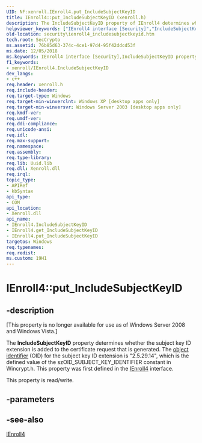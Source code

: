 ```yaml
---
UID: NF:xenroll.IEnroll4.put_IncludeSubjectKeyID
title: IEnroll4::put_IncludeSubjectKeyID (xenroll.h)
description: The IncludeSubjectKeyID property of IEnroll4 determines whether the subject key ID extension is added to the certificate request that is generated.helpviewer_keywords: ["IEnroll4 interface [Security]","IncludeSubjectKeyID property","IEnroll4.IncludeSubjectKeyID","IEnroll4.put_IncludeSubjectKeyID","IEnroll4::IncludeSubjectKeyID","IEnroll4::get_IncludeSubjectKeyID","IEnroll4::put_IncludeSubjectKeyID","IncludeSubjectKeyID property [Security]","IncludeSubjectKeyID property [Security]","IEnroll4 interface","put_IncludeSubjectKeyID","security.ienroll4_includesubjectkeyid","xenroll/IEnroll4::IncludeSubjectKeyID","xenroll/IEnroll4::get_IncludeSubjectKeyID","xenroll/IEnroll4::put_IncludeSubjectKeyID"]
old-location: security\ienroll4_includesubjectkeyid.htm
tech.root: SecCrypto
ms.assetid: 76b85d63-374c-4ce1-97d4-95f42ddcd53f
ms.date: 12/05/2018
ms.keywords: IEnroll4 interface [Security],IncludeSubjectKeyID property, IEnroll4.IncludeSubjectKeyID, IEnroll4.put_IncludeSubjectKeyID, IEnroll4::IncludeSubjectKeyID, IEnroll4::get_IncludeSubjectKeyID, IEnroll4::put_IncludeSubjectKeyID, IncludeSubjectKeyID property [Security], IncludeSubjectKeyID property [Security],IEnroll4 interface, put_IncludeSubjectKeyID, security.ienroll4_includesubjectkeyid, xenroll/IEnroll4::IncludeSubjectKeyID, xenroll/IEnroll4::get_IncludeSubjectKeyID, xenroll/IEnroll4::put_IncludeSubjectKeyID
f1_keywords:
- xenroll/IEnroll4.IncludeSubjectKeyID
dev_langs:
- c++
req.header: xenroll.h
req.include-header: 
req.target-type: Windows
req.target-min-winverclnt: Windows XP [desktop apps only]
req.target-min-winversvr: Windows Server 2003 [desktop apps only]
req.kmdf-ver: 
req.umdf-ver: 
req.ddi-compliance: 
req.unicode-ansi: 
req.idl: 
req.max-support: 
req.namespace: 
req.assembly: 
req.type-library: 
req.lib: Uuid.lib
req.dll: Xenroll.dll
req.irql: 
topic_type:
- APIRef
- kbSyntax
api_type:
- COM
api_location:
- Xenroll.dll
api_name:
- IEnroll4.IncludeSubjectKeyID
- IEnroll4.get_IncludeSubjectKeyID
- IEnroll4.put_IncludeSubjectKeyID
targetos: Windows
req.typenames: 
req.redist: 
ms.custom: 19H1
---
```


# IEnroll4::put_IncludeSubjectKeyID


## -description


<p class="CCE_Message">[This property is no longer available for use as of Windows Server 2008 and Windows Vista.]

The <b>IncludeSubjectKeyID</b> property determines whether the subject key ID extension is added to the certificate request that is  generated. The <a href="https://docs.microsoft.com/windows/desktop/SecGloss/o-gly">object identifier</a> (OID) for the subject key ID extension is "2.5.29.14", which is the defined value of the szOID_SUBJECT_KEY_IDENTIFIER constant in  Wincrypt.h. This property was first defined in the <a href="https://docs.microsoft.com/windows/desktop/api/xenroll/nn-xenroll-ienroll4">IEnroll4</a> interface.

This property is read/write.


## -parameters


## -see-also




<a href="https://docs.microsoft.com/windows/desktop/api/xenroll/nn-xenroll-ienroll4">IEnroll4</a>
 

 

